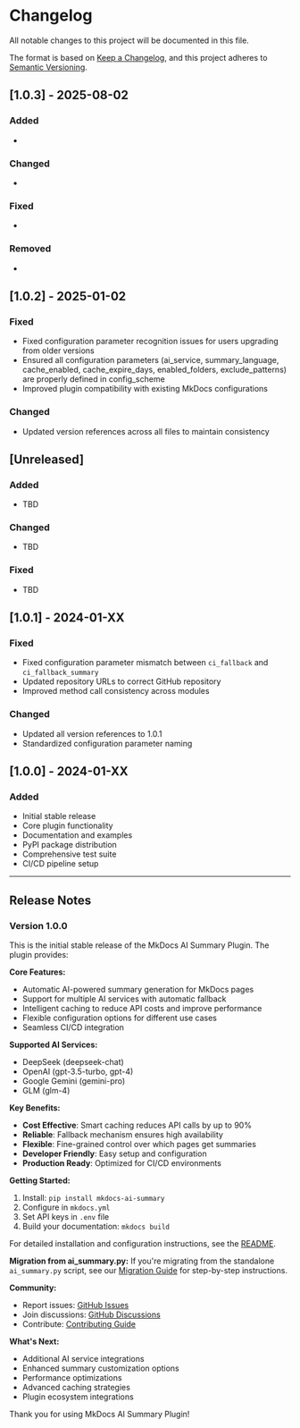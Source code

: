 # Changelog

All notable changes to this project will be documented in this file.

The format is based on [Keep a Changelog](https://keepachangelog.com/en/1.0.0/),
and this project adheres to [Semantic Versioning](https://semver.org/spec/v2.0.0.html).

## [1.0.3] - 2025-08-02

### Added
- 

### Changed
- 

### Fixed
- 

### Removed
- 


## [1.0.2] - 2025-01-02

### Fixed
- Fixed configuration parameter recognition issues for users upgrading from older versions
- Ensured all configuration parameters (ai_service, summary_language, cache_enabled, cache_expire_days, enabled_folders, exclude_patterns) are properly defined in config_scheme
- Improved plugin compatibility with existing MkDocs configurations

### Changed
- Updated version references across all files to maintain consistency


## [Unreleased]

### Added
- TBD

### Changed
- TBD

### Fixed
- TBD

## [1.0.1] - 2024-01-XX

### Fixed
- Fixed configuration parameter mismatch between `ci_fallback` and `ci_fallback_summary`
- Updated repository URLs to correct GitHub repository
- Improved method call consistency across modules

### Changed
- Updated all version references to 1.0.1
- Standardized configuration parameter naming

## [1.0.0] - 2024-01-XX

### Added
- Initial stable release
- Core plugin functionality
- Documentation and examples
- PyPI package distribution
- Comprehensive test suite
- CI/CD pipeline setup

---

## Release Notes

### Version 1.0.0

This is the initial stable release of the MkDocs AI Summary Plugin. The plugin provides:

**Core Features:**
- Automatic AI-powered summary generation for MkDocs pages
- Support for multiple AI services with automatic fallback
- Intelligent caching to reduce API costs and improve performance
- Flexible configuration options for different use cases
- Seamless CI/CD integration

**Supported AI Services:**
- DeepSeek (deepseek-chat)
- OpenAI (gpt-3.5-turbo, gpt-4)
- Google Gemini (gemini-pro)
- GLM (glm-4)

**Key Benefits:**
- **Cost Effective**: Smart caching reduces API calls by up to 90%
- **Reliable**: Fallback mechanism ensures high availability
- **Flexible**: Fine-grained control over which pages get summaries
- **Developer Friendly**: Easy setup and configuration
- **Production Ready**: Optimized for CI/CD environments

**Getting Started:**
1. Install: `pip install mkdocs-ai-summary`
2. Configure in `mkdocs.yml`
3. Set API keys in `.env` file
4. Build your documentation: `mkdocs build`

For detailed installation and configuration instructions, see the [README](README.md).

**Migration from ai_summary.py:**
If you're migrating from the standalone `ai_summary.py` script, see our [Migration Guide](docs/migration.md) for step-by-step instructions.

**Community:**
- Report issues: [GitHub Issues](https://github.com/mkdocs-ai-summary/mkdocs-ai-summary/issues)
- Join discussions: [GitHub Discussions](https://github.com/mkdocs-ai-summary/mkdocs-ai-summary/discussions)
- Contribute: [Contributing Guide](CONTRIBUTING.md)

**What's Next:**
- Additional AI service integrations
- Enhanced summary customization options
- Performance optimizations
- Advanced caching strategies
- Plugin ecosystem integrations

Thank you for using MkDocs AI Summary Plugin!